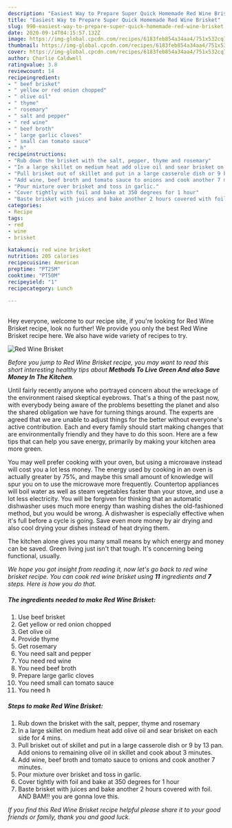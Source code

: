```yaml
---
description: "Easiest Way to Prepare Super Quick Homemade Red Wine Brisket"
title: "Easiest Way to Prepare Super Quick Homemade Red Wine Brisket"
slug: 990-easiest-way-to-prepare-super-quick-homemade-red-wine-brisket
date: 2020-09-14T04:15:57.132Z
image: https://img-global.cpcdn.com/recipes/6183feb854a34aa4/751x532cq70/red-wine-brisket-recipe-main-photo.jpg
thumbnail: https://img-global.cpcdn.com/recipes/6183feb854a34aa4/751x532cq70/red-wine-brisket-recipe-main-photo.jpg
cover: https://img-global.cpcdn.com/recipes/6183feb854a34aa4/751x532cq70/red-wine-brisket-recipe-main-photo.jpg
author: Charlie Caldwell
ratingvalue: 3.8
reviewcount: 14
recipeingredient:
- " beef brisket"
- " yellow or red onion chopped"
- " olive oil"
- " thyme"
- " rosemary"
- " salt and pepper"
- " red wine"
- " beef broth"
- " large garlic cloves"
- " small can tomato sauce"
- " h"
recipeinstructions:
- "Rub down the brisket with the salt, pepper, thyme and rosemary"
- "In a large skillet on medium heat add olive oil and sear brisket on each side for 4 mins."
- "Pull brisket out of skillet and put in a large casserole dish or 9 by 13 pan. Add onions to remaining olive oil in skillet and cook about 3 minutes."
- "Add wine, beef broth and tomato sauce to onions and cook another 7 minutes."
- "Pour mixture over brisket and toss in garlic."
- "Cover tightly with foil and bake at 350 degrees for 1 hour"
- "Baste brisket with juices and bake another 2 hours covered with foil. AND BAM!! you are gonna love this."
categories:
- Recipe
tags:
- red
- wine
- brisket

katakunci: red wine brisket 
nutrition: 205 calories
recipecuisine: American
preptime: "PT25M"
cooktime: "PT50M"
recipeyield: "1"
recipecategory: Lunch

---
```

<br>
Hey everyone, welcome to our recipe site, if you're looking for Red Wine Brisket recipe, look no further! We provide you only the best Red Wine Brisket recipe here. We also have wide variety of recipes to try.
<br>


![Red Wine Brisket](https://img-global.cpcdn.com/recipes/6183feb854a34aa4/751x532cq70/red-wine-brisket-recipe-main-photo.jpg)

<i>Before you jump to Red Wine Brisket recipe, you may want to read this short interesting healthy tips about 
<strong>Methods To Live Green And also Save Money In The Kitchen</strong>.</i>
</br>

Until fairly recently anyone who portrayed concern about the wreckage of the environment raised skeptical eyebrows. That's a thing of the past now, with everybody being aware of the problems besetting the planet and also the shared obligation we have for turning things around. The experts are agreed that we are unable to adjust things for the better without everyone's active contribution. Each and every family should start making changes that are environmentally friendly and they have to do this soon. Here are a few tips that can help you save energy, primarily by making your kitchen area more green.

You may well prefer cooking with your oven, but using a microwave instead will cost you a lot less money. The energy used by cooking in an oven is actually greater by 75%, and maybe this small amount of knowledge will spur you on to use the microwave more frequently. Countertop appliances will boil water as well as steam vegetables faster than your stove, and use a lot less electricity. You will be forgiven for thinking that an automatic dishwasher uses much more energy than washing dishes the old-fashioned method, but you would be wrong. A dishwasher is especially effective when it's full before a cycle is going. Save even more money by air drying and also cool drying your dishes instead of heat drying them.

The kitchen alone gives you many small means by which energy and money can be saved. Green living just isn't that tough. It's concerning being functional, usually.


<i>We hope you got insight from reading it, now let's go back to red wine brisket recipe. You can cook red wine brisket using <strong>11</strong> ingredients and <strong>7</strong> steps. Here is how you do that.
</i>

##### The ingredients needed to make Red Wine Brisket:

1. Use  beef brisket
1. Get  yellow or red onion chopped
1. Get  olive oil
1. Provide  thyme
1. Get  rosemary
1. You need  salt and pepper
1. You need  red wine
1. You need  beef broth
1. Prepare  large garlic cloves
1. You need  small can tomato sauce
1. You need  h


##### Steps to make Red Wine Brisket:

1. Rub down the brisket with the salt, pepper, thyme and rosemary
1. In a large skillet on medium heat add olive oil and sear brisket on each side for 4 mins.
1. Pull brisket out of skillet and put in a large casserole dish or 9 by 13 pan. Add onions to remaining olive oil in skillet and cook about 3 minutes.
1. Add wine, beef broth and tomato sauce to onions and cook another 7 minutes.
1. Pour mixture over brisket and toss in garlic.
1. Cover tightly with foil and bake at 350 degrees for 1 hour
1. Baste brisket with juices and bake another 2 hours covered with foil. AND BAM!! you are gonna love this.


<i>If you find this Red Wine Brisket recipe helpful please share it to your good friends or family, thank you and good luck.</i>
